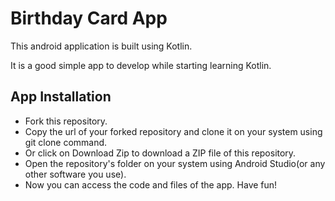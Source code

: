 # Birthday Card App

This android application is built using Kotlin.

It is a good simple app to develop while starting learning Kotlin. 

## App Installation

- Fork this repository.
- Copy the url of your forked repository and clone it on your system using git clone command.
- Or click on Download Zip to download a ZIP file of this repository.
- Open the repository's folder on your system using Android Studio(or any other software you use).
- Now you can access the code and files of the app. Have fun!
